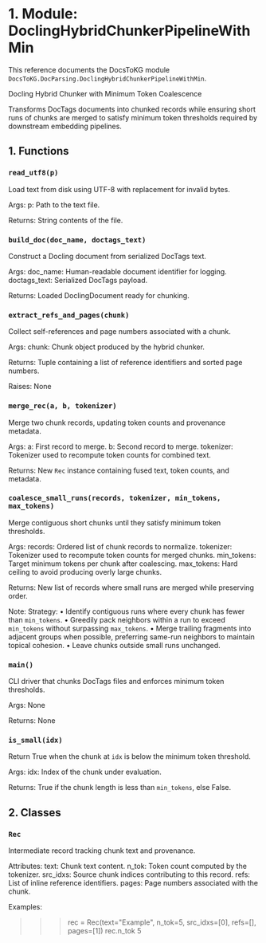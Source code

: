 # 1. Module: DoclingHybridChunkerPipelineWithMin

This reference documents the DocsToKG module ``DocsToKG.DocParsing.DoclingHybridChunkerPipelineWithMin``.

Docling Hybrid Chunker with Minimum Token Coalescence

Transforms DocTags documents into chunked records while ensuring short runs of
chunks are merged to satisfy minimum token thresholds required by downstream
embedding pipelines.

## 1. Functions

### `read_utf8(p)`

Load text from disk using UTF-8 with replacement for invalid bytes.

Args:
p: Path to the text file.

Returns:
String contents of the file.

### `build_doc(doc_name, doctags_text)`

Construct a Docling document from serialized DocTags text.

Args:
doc_name: Human-readable document identifier for logging.
doctags_text: Serialized DocTags payload.

Returns:
Loaded DoclingDocument ready for chunking.

### `extract_refs_and_pages(chunk)`

Collect self-references and page numbers associated with a chunk.

Args:
chunk: Chunk object produced by the hybrid chunker.

Returns:
Tuple containing a list of reference identifiers and sorted page numbers.

Raises:
None

### `merge_rec(a, b, tokenizer)`

Merge two chunk records, updating token counts and provenance metadata.

Args:
a: First record to merge.
b: Second record to merge.
tokenizer: Tokenizer used to recompute token counts for combined text.

Returns:
New `Rec` instance containing fused text, token counts, and metadata.

### `coalesce_small_runs(records, tokenizer, min_tokens, max_tokens)`

Merge contiguous short chunks until they satisfy minimum token thresholds.

Args:
records: Ordered list of chunk records to normalize.
tokenizer: Tokenizer used to recompute token counts for merged chunks.
min_tokens: Target minimum tokens per chunk after coalescing.
max_tokens: Hard ceiling to avoid producing overly large chunks.

Returns:
New list of records where small runs are merged while preserving order.

Note:
Strategy:
• Identify contiguous runs where every chunk has fewer than `min_tokens`.
• Greedily pack neighbors within a run to exceed `min_tokens` without
surpassing `max_tokens`.
• Merge trailing fragments into adjacent groups when possible,
preferring same-run neighbors to maintain topical cohesion.
• Leave chunks outside small runs unchanged.

### `main()`

CLI driver that chunks DocTags files and enforces minimum token thresholds.

Args:
None

Returns:
None

### `is_small(idx)`

Return True when the chunk at `idx` is below the minimum token threshold.

Args:
idx: Index of the chunk under evaluation.

Returns:
True if the chunk length is less than `min_tokens`, else False.

## 2. Classes

### `Rec`

Intermediate record tracking chunk text and provenance.

Attributes:
text: Chunk text content.
n_tok: Token count computed by the tokenizer.
src_idxs: Source chunk indices contributing to this record.
refs: List of inline reference identifiers.
pages: Page numbers associated with the chunk.

Examples:
>>> rec = Rec(text="Example", n_tok=5, src_idxs=[0], refs=[], pages=[1])
>>> rec.n_tok
5
